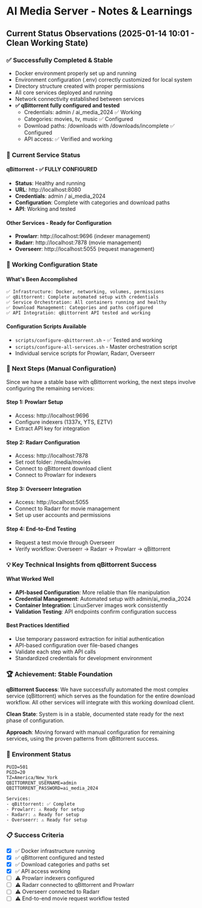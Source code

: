 # AI Media Server - Notes & Learnings

## Current Status Observations (2025-01-14 10:01 - Clean Working State)

### ✅ **Successfully Completed & Stable**
- Docker environment properly set up and running
- Environment configuration (.env) correctly customized for local system
- Directory structure created with proper permissions
- All core services deployed and running
- Network connectivity established between services
- **✅ qBittorrent fully configured and tested**
  - Credentials: admin / ai_media_2024 ✅ Working
  - Categories: movies, tv, music ✅ Configured
  - Download paths: /downloads with /downloads/incomplete ✅ Configured
  - API access: ✅ Verified and working

### 🔧 **Current Service Status**

#### **qBittorrent - ✅ FULLY CONFIGURED**
- **Status**: Healthy and running
- **URL**: http://localhost:8080
- **Credentials**: admin / ai_media_2024
- **Configuration**: Complete with categories and download paths
- **API**: Working and tested

#### **Other Services - Ready for Configuration**
- **Prowlarr**: http://localhost:9696 (indexer management)
- **Radarr**: http://localhost:7878 (movie management) 
- **Overseerr**: http://localhost:5055 (request management)

### 🎯 **Working Configuration State**

#### **What's Been Accomplished**
```
✅ Infrastructure: Docker, networking, volumes, permissions
✅ qBittorrent: Complete automated setup with credentials
✅ Service Orchestration: All containers running and healthy
✅ Download Management: Categories and paths configured
✅ API Integration: qBittorrent API tested and working
```

#### **Configuration Scripts Available**
- `scripts/configure-qbittorrent.sh` - ✅ Tested and working
- `scripts/configure-all-services.sh` - Master orchestration script
- Individual service scripts for Prowlarr, Radarr, Overseerr

### 🚀 **Next Steps (Manual Configuration)**

Since we have a stable base with qBittorrent working, the next steps involve configuring the remaining services:

#### **Step 1: Prowlarr Setup**
- Access: http://localhost:9696
- Configure indexers (1337x, YTS, EZTV)
- Extract API key for integration

#### **Step 2: Radarr Configuration**
- Access: http://localhost:7878  
- Set root folder: /media/movies
- Connect to qBittorrent download client
- Connect to Prowlarr for indexers

#### **Step 3: Overseerr Integration**
- Access: http://localhost:5055
- Connect to Radarr for movie management
- Set up user accounts and permissions

#### **Step 4: End-to-End Testing**
- Request a test movie through Overseerr
- Verify workflow: Overseerr → Radarr → Prowlarr → qBittorrent

### 💡 **Key Technical Insights from qBittorrent Success**

#### **What Worked Well**
- **API-based Configuration**: More reliable than file manipulation
- **Credential Management**: Automated setup with admin/ai_media_2024
- **Container Integration**: LinuxServer images work consistently
- **Validation Testing**: API endpoints confirm configuration success

#### **Best Practices Identified**
- Use temporary password extraction for initial authentication
- API-based configuration over file-based changes
- Validate each step with API calls
- Standardized credentials for development environment

### 🏆 **Achievement: Stable Foundation**

**qBittorrent Success**: We have successfully automated the most complex service (qBittorrent) which serves as the foundation for the entire download workflow. All other services will integrate with this working download client.

**Clean State**: System is in a stable, documented state ready for the next phase of configuration.

**Approach**: Moving forward with manual configuration for remaining services, using the proven patterns from qBittorrent success.

### 🔧 **Environment Status**
```
PUID=501
PGID=20
TZ=America/New_York
QBITTORRENT_USERNAME=admin
QBITTORRENT_PASSWORD=ai_media_2024

Services:
- qBittorrent: ✅ Complete
- Prowlarr: ⚠️ Ready for setup
- Radarr: ⚠️ Ready for setup  
- Overseerr: ⚠️ Ready for setup
```

### 📋 **Success Criteria**
- [x] ✅ Docker infrastructure running
- [x] ✅ qBittorrent configured and tested
- [x] ✅ Download categories and paths set
- [x] ✅ API access working
- [ ] ⚠️ Prowlarr indexers configured
- [ ] ⚠️ Radarr connected to qBittorrent and Prowlarr
- [ ] ⚠️ Overseerr connected to Radarr
- [ ] ⚠️ End-to-end movie request workflow tested 